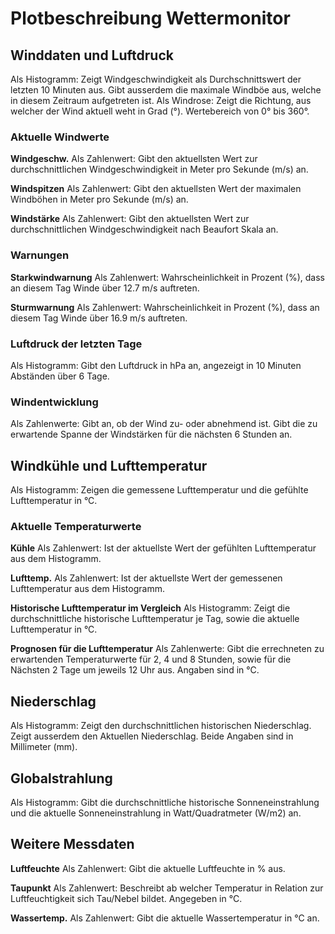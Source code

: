 # Plotbeschreibung Wettermonitor

## Winddaten und Luftdruck
Als Histogramm: Zeigt Windgeschwindigkeit als Durchschnittswert der letzten 10 Minuten aus. Gibt ausserdem die maximale Windböe aus, welche in diesem Zeitraum aufgetreten ist.
Als Windrose: Zeigt die Richtung, aus welcher der Wind aktuell weht in Grad (°). Wertebereich von 0° bis 360°.
	
### Aktuelle Windwerte
**Windgeschw.**
Als Zahlenwert: Gibt den aktuellsten Wert zur durchschnittlichen Windgeschwindigkeit in Meter pro Sekunde (m/s) an. 

**Windspitzen**
Als Zahlenwert: Gibt den aktuellsten Wert der maximalen Windböhen in Meter pro Sekunde (m/s) an.

**Windstärke**
Als Zahlenwert: Gibt den aktuellsten Wert zur durchschnittlichen Windgeschwindigkeit nach Beaufort Skala an.

### Warnungen
**Starkwindwarnung**
Als Zahlenwert: Wahrscheinlichkeit in Prozent (%), dass an diesem Tag Winde über 12.7 m/s auftreten.

**Sturmwarnung**
Als Zahlenwert: Wahrscheinlichkeit in Prozent (%), dass an diesem Tag Winde über 16.9 m/s auftreten.

### Luftdruck der letzten Tage

Als Histogramm: Gibt den Luftdruck in hPa an, angezeigt in 10 Minuten Abständen über 6 Tage.

### Windentwicklung

Als Zahlenwerte: Gibt an, ob der Wind zu- oder abnehmend ist. Gibt die zu erwartende Spanne der Windstärken für die nächsten 6 Stunden an. 

## Windkühle und Lufttemperatur

Als Histogramm: Zeigen die gemessene Lufttemperatur und die gefühlte Lufttemperatur in °C.

### Aktuelle Temperaturwerte
**Kühle**
Als Zahlenwert: Ist der aktuellste Wert der gefühlten Lufttemperatur aus dem Histogramm.

**Lufttemp.**
Als Zahlenwert: Ist der aktuellste Wert der gemessenen Lufttemperatur aus dem Histogramm.

**Historische Lufttemperatur im Vergleich**
Als Histogramm: Zeigt die durchschnittliche historische Lufttemperatur je Tag, sowie die aktuelle Lufttemperatur in °C.

**Prognosen für die Lufttemperatur**
Als Zahlenwerte: Gibt die errechneten zu erwartenden Temperaturwerte für 2, 4 und 8 Stunden, sowie für die Nächsten 2 Tage um jeweils 12 Uhr aus. Angaben sind in °C.

## Niederschlag

Als Histogramm: Zeigt den durchschnittlichen historischen Niederschlag. Zeigt ausserdem den Aktuellen Niederschlag. Beide Angaben sind in Millimeter (mm).

## Globalstrahlung
Als Histogramm: Gibt die durchschnittliche historische Sonneneinstrahlung und die aktuelle Sonneneinstrahlung in Watt/Quadratmeter (W/m2) an.

## Weitere Messdaten
**Luftfeuchte**
Als Zahlenwert: Gibt die aktuelle Luftfeuchte in % aus.

**Taupunkt**
Als Zahlenwert: Beschreibt ab welcher Temperatur in Relation zur Luftfeuchtigkeit sich Tau/Nebel bildet. Angegeben in °C.

**Wassertemp.**
Als Zahlenwert: Gibt die aktuelle Wassertemperatur in °C an.
